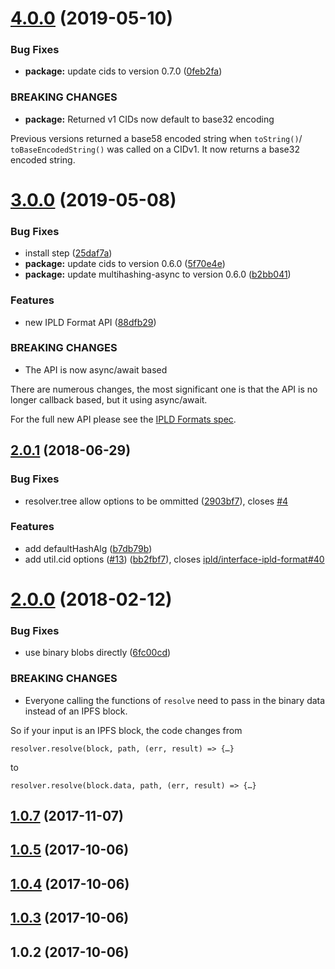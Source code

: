 <a name="4.0.0"></a>
# [4.0.0](https://github.com/ipld/js-ipld-raw/compare/v3.0.0...v4.0.0) (2019-05-10)


### Bug Fixes

* **package:** update cids to version 0.7.0 ([0feb2fa](https://github.com/ipld/js-ipld-raw/commit/0feb2fa))


### BREAKING CHANGES

* **package:** Returned v1 CIDs now default to base32 encoding

Previous versions returned a base58 encoded string when `toString()`/
`toBaseEncodedString()` was called on a CIDv1. It now returns a base32
encoded string.



<a name="3.0.0"></a>
# [3.0.0](https://github.com/ipld/js-ipld-raw/compare/v2.0.1...v3.0.0) (2019-05-08)


### Bug Fixes

* install step ([25daf7a](https://github.com/ipld/js-ipld-raw/commit/25daf7a))
* **package:** update cids to version 0.6.0 ([5f70e4e](https://github.com/ipld/js-ipld-raw/commit/5f70e4e))
* **package:** update multihashing-async to version 0.6.0 ([b2bb041](https://github.com/ipld/js-ipld-raw/commit/b2bb041))


### Features

* new IPLD Format API ([88dfb29](https://github.com/ipld/js-ipld-raw/commit/88dfb29))


### BREAKING CHANGES

* The API is now async/await based

There are numerous changes, the most significant one is that the API
is no longer callback based, but it using async/await.

For the full new API please see the [IPLD Formats spec].

[IPLD Formats spec]: https://github.com/ipld/interface-ipld-format



<a name="2.0.1"></a>
## [2.0.1](https://github.com/ipld/js-ipld-raw/compare/v2.0.0...v2.0.1) (2018-06-29)


### Bug Fixes

* resolver.tree allow options to be ommitted ([2903bf7](https://github.com/ipld/js-ipld-raw/commit/2903bf7)), closes [#4](https://github.com/ipld/js-ipld-raw/issues/4)


### Features

* add defaultHashAlg ([b7db79b](https://github.com/ipld/js-ipld-raw/commit/b7db79b))
* add util.cid options ([#13](https://github.com/ipld/js-ipld-raw/issues/13)) ([bb2fbf7](https://github.com/ipld/js-ipld-raw/commit/bb2fbf7)), closes [ipld/interface-ipld-format#40](https://github.com/ipld/interface-ipld-format/issues/40)



<a name="2.0.0"></a>
# [2.0.0](https://github.com/ipld/js-ipld-raw/compare/v1.0.7...v2.0.0) (2018-02-12)


### Bug Fixes

* use binary blobs directly ([6fc00cd](https://github.com/ipld/js-ipld-raw/commit/6fc00cd))


### BREAKING CHANGES

* Everyone calling the functions of `resolve` need to
pass in the binary data instead of an IPFS block.

So if your input is an IPFS block, the code changes from

    resolver.resolve(block, path, (err, result) => {…}

to

    resolver.resolve(block.data, path, (err, result) => {…}



<a name="1.0.7"></a>
## [1.0.7](https://github.com/ipld/js-ipld-raw/compare/v1.0.5...v1.0.7) (2017-11-07)



<a name="1.0.5"></a>
## [1.0.5](https://github.com/ipld/js-ipld-raw/compare/v1.0.4...v1.0.5) (2017-10-06)



<a name="1.0.4"></a>
## [1.0.4](https://github.com/ipld/js-ipld-raw/compare/v1.0.3...v1.0.4) (2017-10-06)



<a name="1.0.3"></a>
## [1.0.3](https://github.com/ipld/js-ipld-raw/compare/v1.0.2...v1.0.3) (2017-10-06)



<a name="1.0.2"></a>
## 1.0.2 (2017-10-06)



